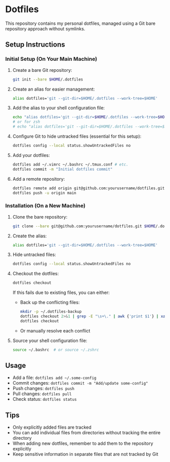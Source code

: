 # Dotfiles

This repository contains my personal dotfiles, managed using a Git bare repository approach without symlinks.

## Setup Instructions

### Initial Setup (On Your Main Machine)

1. Create a bare Git repository:
   ```bash
   git init --bare $HOME/.dotfiles
   ```

2. Create an alias for easier management:
   ```bash
   alias dotfiles='git --git-dir=$HOME/.dotfiles --work-tree=$HOME'
   ```

3. Add the alias to your shell configuration file:
   ```bash
   echo "alias dotfiles='git --git-dir=$HOME/.dotfiles --work-tree=$HOME'" >> $HOME/.bashrc
   # or for zsh
   # echo "alias dotfiles='git --git-dir=$HOME/.dotfiles --work-tree=$HOME'" >> $HOME/.zshrc
   ```

4. Configure Git to hide untracked files (essential for this setup):
   ```bash
   dotfiles config --local status.showUntrackedFiles no
   ```

5. Add your dotfiles:
   ```bash
   dotfiles add ~/.vimrc ~/.bashrc ~/.tmux.conf # etc.
   dotfiles commit -m "Initial dotfiles commit"
   ```

6. Add a remote repository:
   ```bash
   dotfiles remote add origin git@github.com:yourusername/dotfiles.git
   dotfiles push -u origin main
   ```

### Installation (On a New Machine)

1. Clone the bare repository:
   ```bash
   git clone --bare git@github.com:yourusername/dotfiles.git $HOME/.dotfiles
   ```

2. Create the alias:
   ```bash
   alias dotfiles='git --git-dir=$HOME/.dotfiles --work-tree=$HOME'
   ```

3. Hide untracked files:
   ```bash
   dotfiles config --local status.showUntrackedFiles no
   ```

4. Checkout the dotfiles:
   ```bash
   dotfiles checkout
   ```
   
   If this fails due to existing files, you can either:
   - Back up the conflicting files:
     ```bash
     mkdir -p ~/.dotfiles-backup
     dotfiles checkout 2>&1 | grep -E "\s+\." | awk {'print $1'} | xargs -I{} mv {} ~/.dotfiles-backup/{}
     dotfiles checkout
     ```
   - Or manually resolve each conflict

5. Source your shell configuration file:
   ```bash
   source ~/.bashrc  # or source ~/.zshrc
   ```

## Usage

- Add a file: `dotfiles add ~/.some-config`
- Commit changes: `dotfiles commit -m "Add/update some-config"`
- Push changes: `dotfiles push`
- Pull changes: `dotfiles pull`
- Check status: `dotfiles status`

## Tips

- Only explicitly added files are tracked
- You can add individual files from directories without tracking the entire directory
- When adding new dotfiles, remember to add them to the repository explicitly
- Keep sensitive information in separate files that are not tracked by Git
